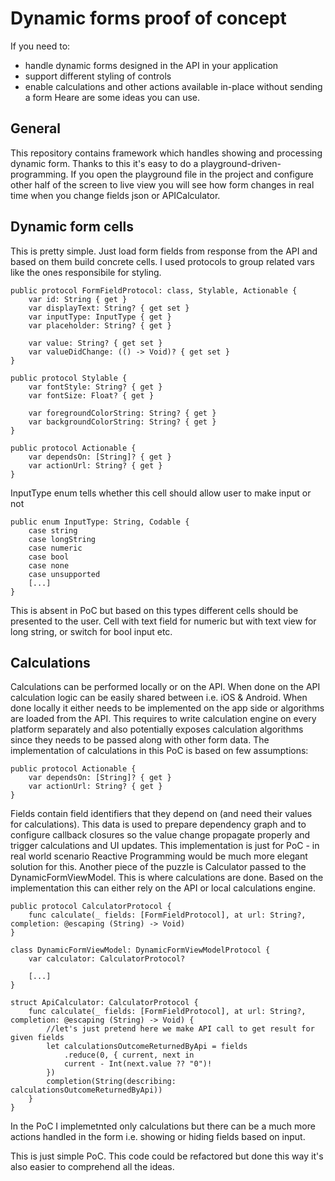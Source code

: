 # Dynamic forms proof of concept
If you need to: 
- handle dynamic forms designed in the API in your application
- support different styling of controls
- enable calculations and other actions available in-place without sending a form
Heare are some ideas you can use.

## General
This repository contains framework which handles showing and processing dynamic form. Thanks to this it's easy to do a  playground-driven-programming. If you open the playground file in the project and configure other half of the screen to live view you will see how form changes in real time when you change fields json or APICalculator.

## Dynamic form cells
This is pretty simple. Just load form fields from response from the API and based on them build concrete cells. 
I used protocols to group related vars like the ones responsibile for styling.
```
public protocol FormFieldProtocol: class, Stylable, Actionable {
    var id: String { get }
    var displayText: String? { get set }
    var inputType: InputType { get }
    var placeholder: String? { get }
    
    var value: String? { get set }
    var valueDidChange: (() -> Void)? { get set }
}

public protocol Stylable {
    var fontStyle: String? { get }
    var fontSize: Float? { get }
    
    var foregroundColorString: String? { get }
    var backgroundColorString: String? { get }
}

public protocol Actionable {
    var dependsOn: [String]? { get }
    var actionUrl: String? { get }
}
```
InputType enum tells whether this cell should allow user to make input or not
```
public enum InputType: String, Codable {
    case string
    case longString
    case numeric
    case bool
    case none
    case unsupported
    [...]
}
```
This is absent in PoC but based on this types different cells should be presented to the user. Cell with text field for numeric 
but with text view for long string, or switch for bool input etc.

## Calculations
Calculations can be performed locally or on the API. When done on the API calculation logic can be easily shared between i.e. iOS & Android. When done locally it either needs to be implemented on the app side or algorithms are loaded from the API. This requires to write calculation engine on every platform separately and also potentially exposes calculation algorithms since they needs to be passed along with other form data.
The implementation of calculations in this PoC is based on few assumptions:
```
public protocol Actionable {
    var dependsOn: [String]? { get }
    var actionUrl: String? { get }
}
```
Fields contain field identifiers that they depend on (and need their values for calculations). This data is used to prepare
dependency graph and to configure callback closures so the value change propagate properly and trigger calculations and UI updates. This implementation is just for PoC - in real world scenario Reactive Programming would be much more elegant solution for this.
Another piece of the puzzle is Calculator passed to the DynamicFormViewModel. This is where calculations are done. Based on the implementation this can either rely on the API or local calculations engine.
```
public protocol CalculatorProtocol {
    func calculate(_ fields: [FormFieldProtocol], at url: String?, completion: @escaping (String) -> Void)
}

class DynamicFormViewModel: DynamicFormViewModelProtocol {
    var calculator: CalculatorProtocol?

    [...]
}
```

```
struct ApiCalculator: CalculatorProtocol {
    func calculate(_ fields: [FormFieldProtocol], at url: String?, completion: @escaping (String) -> Void) {
        //let's just pretend here we make API call to get result for given fields
        let calculationsOutcomeReturnedByApi = fields
            .reduce(0, { current, next in
            current - Int(next.value ?? "0")!
        })
        completion(String(describing: calculationsOutcomeReturnedByApi))
    }
}
```

In the PoC I implemetnted only calculations but there can be a much more actions handled in the form i.e. showing or hiding fields based on input.

This is just simple PoC. This code could be refactored but done this way it's also easier to comprehend all the ideas.
